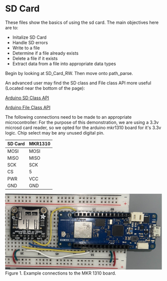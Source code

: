 # SD Card
These files show the basics of using the sd card. 
The main objectives here are to:
- Initalize SD Card
- Handle SD errors
- Write to a file
- Determine if a file already exists
- Delete a file if it exists
- Extract data from a file into appropriate data types

Begin by looking at SD_Card_RW. 
Then move onto path_parse.

An advanced user may find the SD class and File class API more useful (Located near the bottom of the page): 

<a href="https://docs.arduino.cc/libraries/sd/#SD%20class" target="_blank">Arduino SD Class API</a>

<a href="https://docs.arduino.cc/libraries/sd/#File%20class" target="_blank">Arduino File Class API</a>

The following connections need to be made to an appropriate microcontroller: 
For the purpose of this demonstration, we are using a 3.3v microsd card reader, so we opted for the arduino mkr1310 board for it's 3.3v logic. Chip select may be any unused digital pin. 

|SD Card| MKR1310 |
|-------|---------|
|MOSI   | MOSI    |
|MISO   | MISO    |
|SCK    | SCK     |
|CS     | 5       |
|PWR    | VCC     | 
|GND    | GND     | 

![Example Connections](https://github.com/C-Wesley/LearningWIL/blob/main/SD_Card/img/sd_example.jpg)
Figure 1. Example connections to the MKR 1310 board. 
